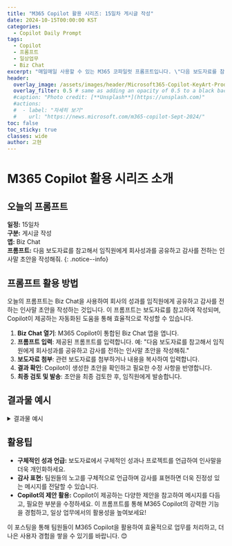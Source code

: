 ```yaml
---
title: "M365 Copilot 활용 시리즈: 15일차 게시글 작성"
date: 2024-10-15T00:00:00 KST
categories:
  - Copilot Daily Prompt
tags:
  - Copilot
  - 프롬프트
  - 일상업무
  - Biz Chat
excerpt: "매일매일 사용할 수 있는 M365 코파일럿 프롬프트입니다. \"다음 보도자료를 참고해서 임직원에게 회사성과를 공유하고 감사를 전하는 인사말 초안을 작성해줘.\""
header:
  overlay_image: /assets/images/header/Microsoft365-Copilot-KeyArt-Productivity-6K-01.png
  overlay_filter: 0.5 # same as adding an opacity of 0.5 to a black background
  #caption: "Photo credit: [**Unsplash**](https://unsplash.com)"
  #actions:
  #  - label: "자세히 보기"
  #    url: "https://news.microsoft.com/m365-copilot-Sept-2024/"
toc: false
toc_sticky: true
classes: wide
author: 고현
---
```


# M365 Copilot 활용 시리즈 소개

## 오늘의 프롬프트

**일정:** 15일차  
**구분:** 게시글 작성  
**앱:** Biz Chat  
**프롬프트:** 다음 보도자료를 참고해서 임직원에게 회사성과를 공유하고 감사를 전하는 인사말 초안을 작성해줘.
{: .notice--info}

## 프롬프트 활용 방법

오늘의 프롬프트는 Biz Chat을 사용하여 회사의 성과를 임직원에게 공유하고 감사를 전하는 인사말 초안을 작성하는 것입니다. 이 프롬프트는 보도자료를 참고하여 작성되며, Copilot이 제공하는 자동화된 도움을 통해 효율적으로 작성할 수 있습니다.

1. **Biz Chat 열기**: M365 Copilot이 통합된 Biz Chat 앱을 엽니다.
2. **프롬프트 입력**: 제공된 프롬프트를 입력합니다. 예: "다음 보도자료를 참고해서 임직원에게 회사성과를 공유하고 감사를 전하는 인사말 초안을 작성해줘."
3. **보도자료 첨부**: 관련 보도자료를 첨부하거나 내용을 복사하여 입력합니다.
4. **결과 확인**: Copilot이 생성한 초안을 확인하고 필요한 수정 사항을 반영합니다.
5. **최종 검토 및 발송**: 초안을 최종 검토한 후, 임직원에게 발송합니다.

## 결과물 예시

<details>
<summary>결과물 예시</summary>
  
## 결과물

```
안녕하세요, 팀 여러분.

저희 회사가 이번 분기에 놀라운 성과를 거두었다는 소식을 전하게 되어 매우 기쁩니다. 이번 성과는 여러분 모두의 헌신과 노력 덕분입니다. 특히, "구체적인 성과나 프로젝트 언급"에서 보여준 여러분의 열정과 전문성은 정말 대단했습니다.

앞으로도 함께 더 큰 목표를 향해 나아가기를 기대하며, 여러분의 지속적인 협력과 노고에 깊이 감사드립니다.

감사합니다.
"회사명" 드림
```

</details>


## 활용팁

- **구체적인 성과 언급:** 보도자료에서 구체적인 성과나 프로젝트를 언급하여 인사말을 더욱 개인화하세요.
- **감사 표현:** 팀원들의 노고를 구체적으로 언급하며 감사를 표현하면 더욱 진정성 있는 메시지를 전달할 수 있습니다.
- **Copilot의 제안 활용:** Copilot이 제공하는 다양한 제안을 참고하여 메시지를 다듬고, 필요한 부분을 수정하세요.
이 프롬프트를 통해 M365 Copilot의 강력한 기능을 경험하고, 일상 업무에서의 활용성을 높여보세요!

이 포스팅을 통해 팀원들이 M365 Copilot을 활용하여 효율적으로 업무를 처리하고, 더 나은 사용자 경험을 쌓을 수 있기를 바랍니다. 😊
